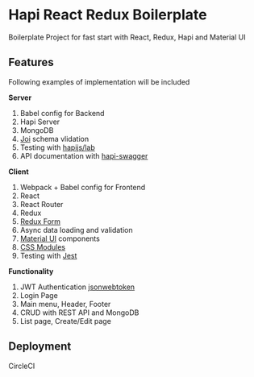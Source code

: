 # Hapi React Redux Boilerplate

Boilerplate Project for fast start with React, Redux, Hapi and Material UI

## Features

Following examples of implementation will be included

**Server**

1. Babel config for Backend
1. Hapi Server
1. MongoDB
1. [Joi](https://github.com/hapijs/joi) schema vlidation
1. Testing with [hapijs/lab](https://github.com/hapijs/lab)
1. API documentation with [hapi-swagger](https://github.com/glennjones/hapi-swagger)

**Client**

1. Webpack + Babel config for Frontend
1. React
1. React Router
1. Redux
1. [Redux Form](https://redux-form.com/7.3.0/)
1. Async data loading and validation
1. [Material UI](https://www.material-ui.com/) components
1. [CSS Modules](https://github.com/css-modules/css-modules)
1. Testing with [Jest](https://facebook.github.io/jest/docs/en/tutorial-react.html)

**Functionality**

1. JWT Authentication [jsonwebtoken](https://github.com/auth0/node-jsonwebtoken)
1. Login Page
1. Main menu, Header, Footer
1. CRUD with REST API and MongoDB
1. List page, Create/Edit page

## Deployment

CircleCI
